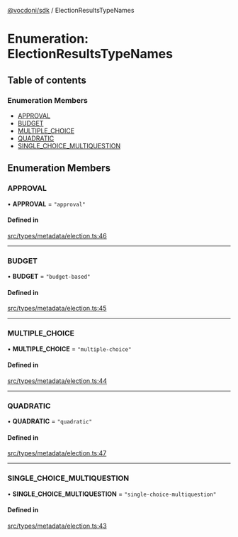 [@vocdoni/sdk](/sdk) / ElectionResultsTypeNames

# Enumeration: ElectionResultsTypeNames

## Table of contents

### Enumeration Members

- [APPROVAL](ElectionResultsTypeNames#approval)
- [BUDGET](ElectionResultsTypeNames#budget)
- [MULTIPLE\_CHOICE](ElectionResultsTypeNames.md#multiple_choice)
- [QUADRATIC](ElectionResultsTypeNames#quadratic)
- [SINGLE\_CHOICE\_MULTIQUESTION](ElectionResultsTypeNames.md#single_choice_multiquestion)

## Enumeration Members

### APPROVAL

• **APPROVAL** = ``"approval"``

#### Defined in

[src/types/metadata/election.ts:46](https://github.com/vocdoni/vocdoni-sdk/blob/179c92b4cecfec787d968dc02b519f64ee15c5d3/src/types/metadata/election.ts#L46)

___

### BUDGET

• **BUDGET** = ``"budget-based"``

#### Defined in

[src/types/metadata/election.ts:45](https://github.com/vocdoni/vocdoni-sdk/blob/179c92b4cecfec787d968dc02b519f64ee15c5d3/src/types/metadata/election.ts#L45)

___

### MULTIPLE\_CHOICE

• **MULTIPLE\_CHOICE** = ``"multiple-choice"``

#### Defined in

[src/types/metadata/election.ts:44](https://github.com/vocdoni/vocdoni-sdk/blob/179c92b4cecfec787d968dc02b519f64ee15c5d3/src/types/metadata/election.ts#L44)

___

### QUADRATIC

• **QUADRATIC** = ``"quadratic"``

#### Defined in

[src/types/metadata/election.ts:47](https://github.com/vocdoni/vocdoni-sdk/blob/179c92b4cecfec787d968dc02b519f64ee15c5d3/src/types/metadata/election.ts#L47)

___

### SINGLE\_CHOICE\_MULTIQUESTION

• **SINGLE\_CHOICE\_MULTIQUESTION** = ``"single-choice-multiquestion"``

#### Defined in

[src/types/metadata/election.ts:43](https://github.com/vocdoni/vocdoni-sdk/blob/179c92b4cecfec787d968dc02b519f64ee15c5d3/src/types/metadata/election.ts#L43)
